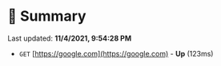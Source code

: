 # 📖 Summary
Last updated: **11/4/2021, 9:54:28 PM**

- `GET` [https://google.com](https://google.com) - **Up** (123ms)
